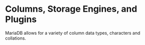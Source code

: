 # Columns, Storage Engines, and Plugins

MariaDB allows for a variety of column data types, characters and collations.